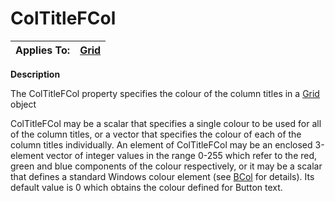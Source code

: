 




<h1 class="heading"><span class="name">ColTitleFCol</span></h1>

| Applies To: | [Grid](./grid.md) |
| --- | ---  |


**Description**


The ColTitleFCol property specifies the colour of the column titles in a [Grid](./grid.md) object


ColTitleFCol may be a scalar that specifies a single colour to be used for all of the column titles, or a vector that specifies the colour of each of the column titles individually. An element of ColTitleFCol may be an enclosed 3-element vector of integer values in the range 0-255 which refer to the red, green and blue components of the colour respectively, or it may be a scalar that defines a standard Windows colour element (see [BCol](BCol.htm) for details). Its default value is 0 which obtains the colour defined for Button text.



